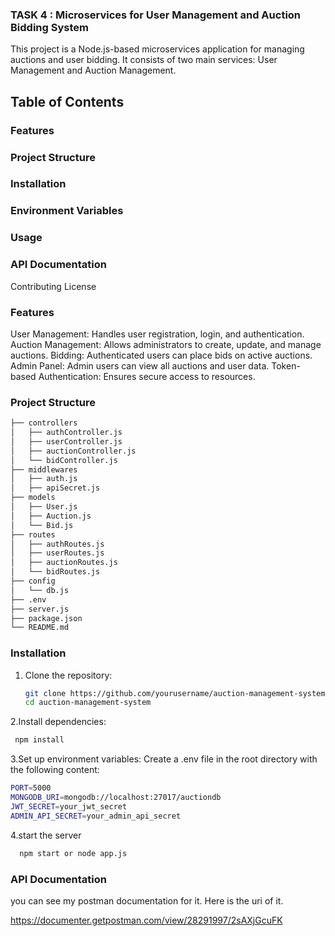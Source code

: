 ### TASK 4 : Microservices for User Management and Auction Bidding System
This project is a Node.js-based microservices application for managing auctions and user bidding. It consists of two main services: User Management and Auction Management.

## Table of Contents
### Features
### Project Structure
### Installation
### Environment Variables
### Usage
### API Documentation
Contributing
License

### Features
User Management: Handles user registration, login, and authentication.
Auction Management: Allows administrators to create, update, and manage auctions.
Bidding: Authenticated users can place bids on active auctions.
Admin Panel: Admin users can view all auctions and user data.
Token-based Authentication: Ensures secure access to resources.

### Project Structure

```bash
├── controllers
│   ├── authController.js
│   ├── userController.js
│   ├── auctionController.js
│   └── bidController.js
├── middlewares
│   ├── auth.js
│   ├── apiSecret.js
├── models
│   ├── User.js
│   ├── Auction.js
│   └── Bid.js
├── routes
│   ├── authRoutes.js
│   ├── userRoutes.js
│   ├── auctionRoutes.js
│   └── bidRoutes.js
├── config
│   └── db.js
├── .env
├── server.js
├── package.json
└── README.md
```


### Installation
1. Clone the repository:
   ```bash
   git clone https://github.com/yourusername/auction-management-system.git
   cd auction-management-system
   ```

2.Install dependencies:
```bash
 npm install
 ```

3.Set up environment variables:
Create a .env file in the root directory with the following content:
```bash
PORT=5000
MONGODB_URI=mongodb://localhost:27017/auctiondb
JWT_SECRET=your_jwt_secret
ADMIN_API_SECRET=your_admin_api_secret
```

4.start the server
```bash
  npm start or node app.js
```



### API Documentation
you can see my postman documentation for it. Here is the uri of it.

https://documenter.getpostman.com/view/28291997/2sAXjGcuFK





